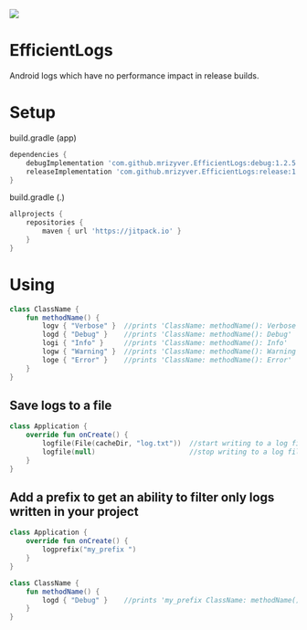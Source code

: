 [![](https://jitpack.io/v/mrizyver/EfficientLogs.svg)](https://jitpack.io/#mrizyver/EfficientLogs)
# EfficientLogs

Android logs which have no performance impact in release builds.

# Setup

build.gradle (app)

```groovy
dependencies {
    debugImplementation 'com.github.mrizyver.EfficientLogs:debug:1.2.5'
    releaseImplementation 'com.github.mrizyver.EfficientLogs:release:1.2.5'
}
```

build.gradle (.)

```groovy
allprojects {
    repositories {
        maven { url 'https://jitpack.io' }
    }
}
```

# Using

```kotlin
class ClassName {
    fun methodName() {
        logv { "Verbose" }  //prints 'ClassName: methodName(): Verbose'
        logd { "Debug" }    //prints 'ClassName: methodName(): Debug'
        logi { "Info" }     //prints 'ClassName: methodName(): Info'
        logw { "Warning" }  //prints 'ClassName: methodName(): Warning'
        loge { "Error" }    //prints 'ClassName: methodName(): Error'
    }
}
```

## Save logs to a file

```kotlin
class Application {
    override fun onCreate() {
        logfile(File(cacheDir, "log.txt"))  //start writing to a log file
        logfile(null)                       //stop writing to a log file
    }
}
```

## Add a prefix to get an ability to filter only logs written in your project

```kotlin
class Application {
    override fun onCreate() {
        logprefix("my_prefix ")
    }
}

class ClassName {
    fun methodName() {
        logd { "Debug" }    //prints 'my_prefix ClassName: methodName(): Debug'
    }
}
```
